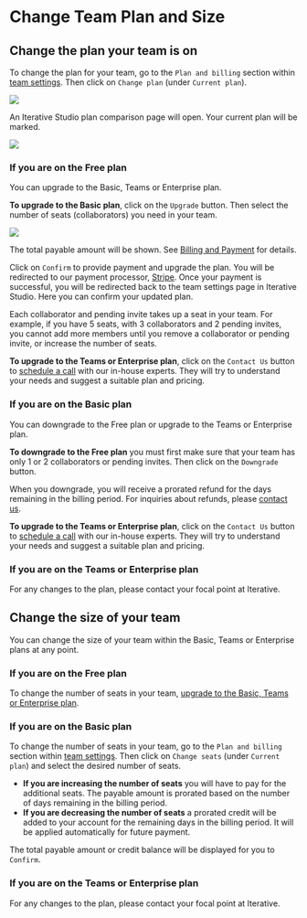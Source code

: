 # Change Team Plan and Size

## Change the plan your team is on

To change the plan for your team, go to the `Plan and billing` section within
[team settings]. Then click on `Change plan` (under `Current plan`).

![](https://static.iterative.ai/img/studio/team_settings_plan_and_billing_v2.png)

An Iterative Studio plan comparison page will open. Your current plan will be
marked.

![](https://static.iterative.ai/img/studio/team_settings_plans_and_features_v2.png)

[team settings]: /doc/studio/user-guide/teams#settings

### If you are on the Free plan

You can upgrade to the Basic, Teams or Enterprise plan.

**To upgrade to the Basic plan**, click on the `Upgrade` button. Then select the
number of seats (collaborators) you need in your team.

![](https://static.iterative.ai/img/studio/team_settings_select_seats.png)

The total payable amount will be shown. See
[Billing and Payment](/doc/studio/user-guide/billing-and-payment) for details.

Click on `Confirm` to provide payment and upgrade the plan. You will be
redirected to our payment processor, [Stripe](https://stripe.com/). Once your
payment is successful, you will be redirected back to the team settings page in
Iterative Studio. Here you can confirm your updated plan.

<admon>

Each collaborator and pending invite takes up a seat in your team. For example,
if you have 5 seats, with 3 collaborators and 2 pending invites, you cannot add
more members until you remove a collaborator or pending invite, or increase the
number of seats.

</admon>

**To upgrade to the Teams or Enterprise plan**, click on the `Contact Us` button
to [schedule a call] with our in-house experts. They will try to understand your
needs and suggest a suitable plan and pricing.

[schedule a call]: https://calendly.com/gtm-2/studio-introduction

### If you are on the Basic plan

You can downgrade to the Free plan or upgrade to the Teams or Enterprise plan.

**To downgrade to the Free plan** you must first make sure that your team has
only 1 or 2 collaborators or pending invites. Then click on the `Downgrade`
button.

When you downgrade, you will receive a prorated refund for the days remaining in
the billing period. For inquiries about refunds, please [contact us].

[contact us]: /doc/studio/troubleshooting#support

**To upgrade to the Teams or Enterprise plan**, click on the `Contact Us` button
to [schedule a call] with our in-house experts. They will try to understand your
needs and suggest a suitable plan and pricing.

### If you are on the Teams or Enterprise plan

For any changes to the plan, please contact your focal point at Iterative.

## Change the size of your team

You can change the size of your team within the Basic, Teams or Enterprise plans
at any point.

### If you are on the Free plan

To change the number of seats in your team,
[upgrade to the Basic, Teams or Enterprise plan](#change-the-plan-your-team-is-on).

### If you are on the Basic plan

To change the number of seats in your team, go to the `Plan and billing` section
within [team settings]. Then click on `Change seats` (under `Current plan`) and
select the desired number of seats.

- **If you are increasing the number of seats** you will have to pay for the
  additional seats. The payable amount is prorated based on the number of days
  remaining in the billing period.
- **If you are decreasing the number of seats** a prorated credit will be added
  to your account for the remaining days in the billing period. It will be
  applied automatically for future payment.

The total payable amount or credit balance will be displayed for you to
`Confirm`.

### If you are on the Teams or Enterprise plan

For any changes to the plan, please contact your focal point at Iterative.
